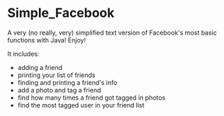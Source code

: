 # Simple_Facebook
A very (no really, very) simplified text version of Facebook's most basic functions with Java! Enjoy!

It includes:
- adding a friend
- printing your list of friends
- finding and printing a friend's info
- add a photo and tag a friend
- find how many times a friend got tagged in photos
- find the most tagged user in your friend list
